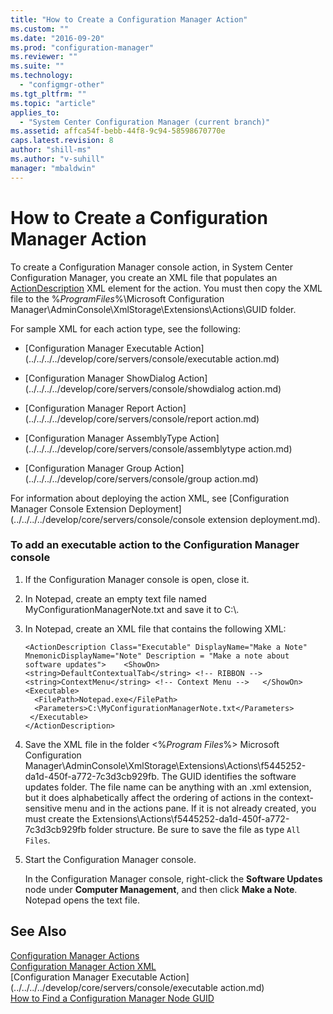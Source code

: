 ```yaml
---
title: "How to Create a Configuration Manager Action"
ms.custom: ""
ms.date: "2016-09-20"
ms.prod: "configuration-manager"
ms.reviewer: ""
ms.suite: ""
ms.technology:
  - "configmgr-other"
ms.tgt_pltfrm: ""
ms.topic: "article"
applies_to:
  - "System Center Configuration Manager (current branch)"
ms.assetid: affca54f-bebb-44f8-9c94-58598670770e
caps.latest.revision: 8
author: "shill-ms"
ms.author: "v-suhill"
manager: "mbaldwin"
---
```

# How to Create a Configuration Manager Action
To create a Configuration Manager console action, in System Center Configuration Manager, you create an XML file that populates an [ActionDescription](https://msdn.microsoft.com/library/microsoft.configurationmanagement.adminconsole.schema.actiondescription.aspx) XML element for the action. You must then copy the XML file to the %*ProgramFiles*%\Microsoft Configuration Manager\AdminConsole\XmlStorage\Extensions\Actions\GUID folder.  

 For sample XML for each action type, see the following:  

-   [Configuration Manager Executable Action](../../../../develop/core/servers/console/executable action.md)  

-   [Configuration Manager ShowDialog Action](../../../../develop/core/servers/console/showdialog action.md)  

-   [Configuration Manager Report Action](../../../../develop/core/servers/console/report action.md)  

-   [Configuration Manager AssemblyType Action](../../../../develop/core/servers/console/assemblytype action.md)  

-   [Configuration Manager Group Action](../../../../develop/core/servers/console/group action.md)  

 For information about deploying the action XML, see [Configuration Manager Console Extension Deployment](../../../../develop/core/servers/console/console extension deployment.md).  

### To add an executable action to the Configuration Manager console  

1.  If the Configuration Manager console is open, close it.  

2.  In Notepad, create an empty text file named MyConfigurationManagerNote.txt and save it to C:\\.  

3.  In Notepad, create an XML file that contains the following XML:  

    ```  
    <ActionDescription Class="Executable" DisplayName="Make a Note" MnemonicDisplayName="Note" Description = "Make a note about software updates">    <ShowOn>      <string>DefaultContextualTab</string> <!-- RIBBON -->     <string>ContextMenu</string> <!-- Context Menu -->   </ShowOn>       <Executable>  
      <FilePath>Notepad.exe</FilePath>  
      <Parameters>C:\MyConfigurationManagerNote.txt</Parameters>  
     </Executable>  
    </ActionDescription>  
    ```  

4.  Save the XML file in the folder \<%*Program Files*%> Microsoft Configuration Manager\AdminConsole\XmlStorage\Extensions\Actions\f5445252-da1d-450f-a772-7c3d3cb929fb. The GUID identifies the software updates folder. The file name can be anything with an .xml extension, but it does alphabetically affect the ordering of actions in the context-sensitive menu and in the actions pane. If it is not already created, you must create the Extensions\Actions\f5445252-da1d-450f-a772-7c3d3cb929fb folder structure. Be sure to save the file as type `All Files`.  

5.  Start the Configuration Manager console.  

     In the Configuration Manager console, right-click the **Software Updates** node under **Computer Management**, and then click **Make a Note**. Notepad opens the text file.  

## See Also  
 [Configuration Manager Actions](../../../../develop/core/servers/console/configuration-manager-actions.md)   
 [Configuration Manager Action XML](../../../../develop/core/servers/console/configuration-manager-action-xml.md)   
 [Configuration Manager Executable Action](../../../../develop/core/servers/console/executable action.md)   
 [How to Find a Configuration Manager Node GUID](../../../../develop/core/servers/console/how-to-find-a-configuration-manager-console-node-guid.md)
